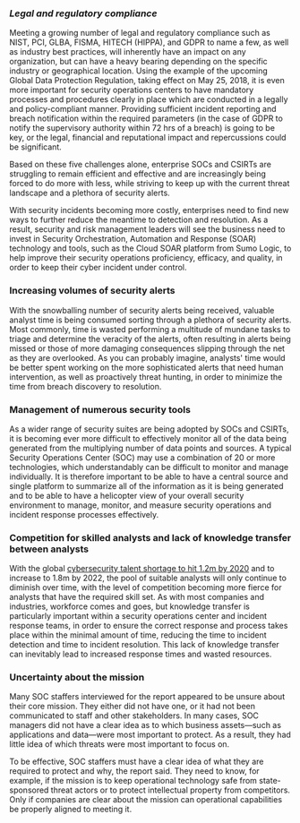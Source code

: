 ### ***Legal and regulatory compliance***

Meeting a growing number of legal and regulatory compliance such as NIST, PCI, GLBA, FISMA, HITECH (HIPPA), and GDPR to name a few, as well as industry best practices, will inherently have an impact on any organization, but can have a heavy bearing depending on the specific industry or geographical location. Using the example of the upcoming Global Data Protection Regulation, taking effect on May 25, 2018, it is even more important for security operations centers to have mandatory processes and procedures clearly in place which are conducted in a legally and policy-compliant manner. Providing sufficient incident reporting and breach notification within the required parameters (in the case of GDPR to notify the supervisory authority within 72 hrs of a breach) is going to be key, or the legal, financial and reputational impact and repercussions could be significant.

Based on these five challenges alone, enterprise SOCs and CSIRTs are struggling to remain efficient and effective and are increasingly being forced to do more with less, while striving to keep up with the current threat landscape and a plethora of security alerts.

With security incidents becoming more costly, enterprises need to find new ways to further reduce the meantime to detection and resolution. As a result, security and risk management leaders will see the business need to invest in Security Orchestration, Automation and Response (SOAR) technology and tools, such as the Cloud SOAR platform from Sumo Logic, to help improve their security operations proficiency, efficacy, and quality, in order to keep their cyber incident under control.

### **Increasing volumes of security alerts**

With the snowballing number of security alerts being received, valuable analyst time is being consumed sorting through a plethora of security alerts. Most commonly, time is wasted performing a multitude of mundane tasks to triage and determine the veracity of the alerts, often resulting in alerts being missed or those of more damaging consequences slipping through the net as they are overlooked. As you can probably imagine, analysts' time would be better spent working on the more sophisticated alerts that need human intervention, as well as proactively threat hunting, in order to minimize the time from breach discovery to resolution.

### **Management of numerous security tools**

As a wider range of security suites are being adopted by SOCs and CSIRTs, it is becoming ever more difficult to effectively monitor all of the data being generated from the multiplying number of data points and sources. A typical Security Operations Center (SOC) may use a combination of 20 or more technologies, which understandably can be difficult to monitor and manage individually. It is therefore important to be able to have a central source and single platform to summarize all of the information as it is being generated and to be able to have a helicopter view of your overall security environment to manage, monitor, and measure security operations and incident response processes effectively.

### **Competition for skilled analysts and lack of knowledge transfer between analysts**

With the global [cybersecurity talent shortage to hit 1.2m by 2020](https://www.telegraph.co.uk/technology/2017/02/14/lack-cyber-skills-leaves-britain-open-hackers/) and to increase to 1.8m by 2022, the pool of suitable analysts will only continue to diminish over time, with the level of competition becoming more fierce for analysts that have the required skill set. As with most companies and industries, workforce comes and goes, but knowledge transfer is particularly important within a security operations center and incident response teams, in order to ensure the correct response and process takes place within the minimal amount of time, reducing the time to incident detection and time to incident resolution. This lack of knowledge transfer can inevitably lead to increased response times and wasted resources.

### **Uncertainty about the mission**

Many SOC staffers interviewed for the report appeared to be unsure about their core mission. They either did not have one, or it had not been communicated to staff and other stakeholders. In many cases, SOC managers did not have a clear idea as to which business assets—such as applications and data—were most important to protect. As a result, they had little idea of which threats were most important to focus on.

To be effective, SOC staffers must have a clear idea of what they are required to protect and why, the report said. They need to know, for example, if the mission is to keep operational technology safe from state-sponsored threat actors or to protect intellectual property from competitors. Only if companies are clear about the mission can operational capabilities be properly aligned to meeting it.